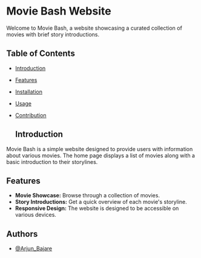 # Movie Bash Website

Welcome to Movie Bash, a website showcasing a curated collection of movies with brief story introductions.

## Table of Contents
- [Introduction](#introduction)
- [Features](#features)
- [Installation](#installation)
- [Usage](#usage)
- [Contribution](#contribution)


  ## Introduction

Movie Bash is a simple website designed to provide users with information about various movies. The home page displays a list of movies along with a basic introduction to their storylines.

## Features

- **Movie Showcase:** Browse through a collection of movies.
- **Story Introductions:** Get a quick overview of each movie's storyline.
- **Responsive Design:** The website is designed to be accessible on various devices.


## Authors

- [@Arjun_Bajare](https://github.com/ArjunB126)


